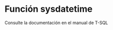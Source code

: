 ﻿---
Autogenerated: true
---

# Función  sysdatetime

Consulte la documentación en el manual de T-SQL
